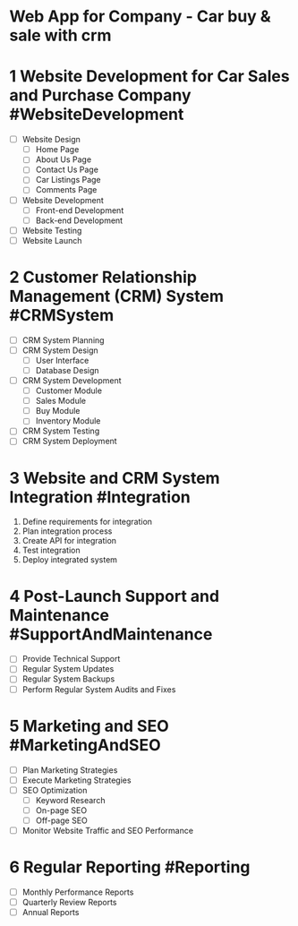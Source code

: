 # Web App for Company - Car buy & sale with crm

# 1 Website Development for Car Sales and Purchase Company #WebsiteDevelopment

- [ ] Website Design
  - [ ] Home Page
  - [ ] About Us Page
  - [ ] Contact Us Page
  - [ ] Car Listings Page
  - [ ] Comments Page
- [ ] Website Development
  - [ ] Front-end Development
  - [ ] Back-end Development
- [ ] Website Testing
- [ ] Website Launch

# 2 Customer Relationship Management (CRM) System #CRMSystem

- [ ] CRM System Planning
- [ ] CRM System Design
  - [ ] User Interface
  - [ ] Database Design
- [ ] CRM System Development
  - [ ] Customer Module
  - [ ] Sales Module
  - [ ] Buy Module
  - [ ] Inventory Module
- [ ] CRM System Testing
- [ ] CRM System Deployment

# 3 Website and CRM System Integration #Integration

1. Define requirements for integration
2. Plan integration process
3. Create API for integration
4. Test integration
5. Deploy integrated system

# 4 Post-Launch Support and Maintenance #SupportAndMaintenance

- [ ] Provide Technical Support
- [ ] Regular System Updates
- [ ] Regular System Backups
- [ ] Perform Regular System Audits and Fixes

# 5 Marketing and SEO #MarketingAndSEO

- [ ] Plan Marketing Strategies
- [ ] Execute Marketing Strategies
- [ ] SEO Optimization
  - [ ] Keyword Research
  - [ ] On-page SEO
  - [ ] Off-page SEO
- [ ] Monitor Website Traffic and SEO Performance

# 6 Regular Reporting #Reporting

- [ ] Monthly Performance Reports
- [ ] Quarterly Review Reports
- [ ] Annual Reports

